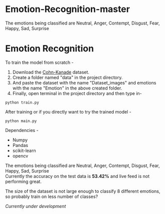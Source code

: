 # Emotion-Recognition-master
The emotions being classified are Neutral, Anger, Contempt, Disgust, Fear, Happy, Sad, Surprise  
# Emotion Recognition

To train the model from scratch -

1. Download the [Cohn-Kanade](http://www.consortium.ri.cmu.edu/ckagree/) dataset.
2. Create a folder named "data" in the project directory.
3. And paste the dataset with the name "Dataset_images" and emotions with the name "Emotion" in the  above created folder.
4. Finally, open terminal in the project directory and then type in-

`python train.py`

After training or if you directly want to try the trained model -

`python main.py`

Dependencies - 
- Numpy 
- Pandas 
- scikit-learn 
- opencv 

The emotions being classified are Neutral, Anger, Contempt, Disgust, Fear, Happy, Sad, Surprise  
Currently the accuracy on the test data is **53.42%** and live feed is not performing great. 

The size of the dataset is not large enough to classify 8 different emotions, so probably train on less number of classes?

_Currently under development_ 


